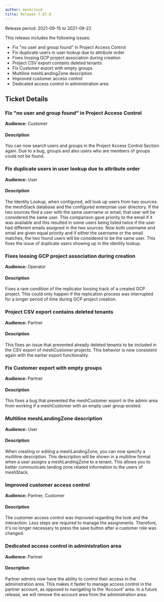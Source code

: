 ```yaml
---
author: meshcloud
title: Release 7.87.0
---
```


Release period: 2021-09-15 to 2021-09-22

This release includes the following issues:
* Fix "no user and group found" in Project Access Control
* Fix duplicate users in user lookup due to attribute order
* Fixes loosing GCP project association during creation
* Project CSV export contains deleted tenants
* Fix Customer export with empty groups
* Multiline meshLandingZone description
* Improved customer access control
* Dedicated access control in administration area
<!--truncate-->

## Ticket Details
### Fix "no user and group found" in Project Access Control
**Audience:** Customer


#### Description
You can now search users and groups in the Project Access Control Section again. Due to a bug, groups and also users who are members of groups could not be found.

### Fix duplicate users in user lookup due to attribute order
**Audience:** User


#### Description
The Identity Lookup, when configured, will look up users from two sources: the meshStack database and the configured
enterprise user directory. If the two sources find a user with the same username or email, that user will be considered
the same user. This comparison gave priority to the email if it was available and this resulted in some users being
listed twice if the user had different emails assigned in the two sources. Now both username and email are given equal
priority and if either the username or the email matches, the two found users will be considered to be the same user.
This fixes the issue of duplicate users showing up in the identity lookup.

### Fixes loosing GCP project association during creation
**Audience:** Operator


#### Description
Fixes a rare condition of the replicator loosing track of a created GCP project. 
This could only happen if the replication process was interrupted for a longer period of time during GCP project creation.

### Project CSV export contains deleted tenants
**Audience:** Partner


#### Description
This fixes an issue that prevented already deleted tenants to be included in the CSV export of meshCustomer projects.
This behavior is now consistent again with the earlier export functionality.

### Fix Customer export with empty groups
**Audience:** Partner


#### Description
This fixes a bug that prevented the meshCustomer export in the admin area from working if a meshCustomer
with an empty user group existed.

### Multiline meshLandingZone description
**Audience:** User


#### Description
When creating or editing a meshLandingZone, you can now specify a multiline description. This description will be shown
in a multiline format when a user assigns a meshLandingZone to a tenant. This allows you to better communicate
landing zone related information to the users of meshStack.

### Improved customer access control
**Audience:** Partner, Customer


#### Description
The customer access control was improved regarding the look and the interaction. Less steps are required to manage the assignments. Therefore, it's no longer necessary to press the save button after a customer role was changed.

### Dedicated access control in administration area
**Audience:** Partner


#### Description
Partner admins now have the ability to control their access in the administration area. This makes it faster to manage access control in the partner account, as opposed to navigating to the 'Account' area. In a future release, we will remove the account area from the administration area.

